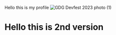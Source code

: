 Hello this is my profile
![GDG Devfest 2023 photo (1)](https://github.com/creosx/creosx/assets/162656230/451eb36b-bd72-4f9d-be44-1c16b39e5c66)
<h1>Hello this is 2nd version</h1>

